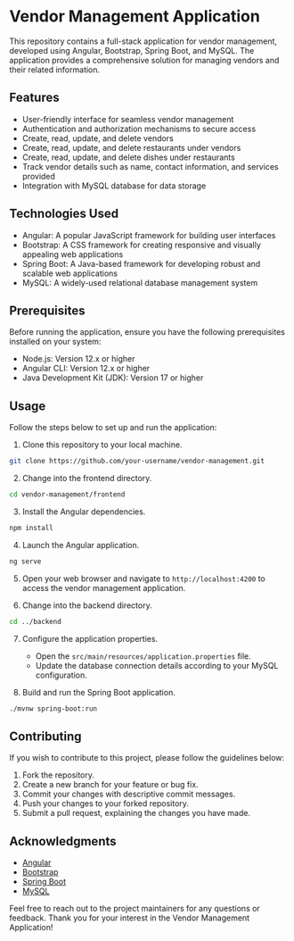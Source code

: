 # Vendor Management Application

This repository contains a full-stack application for vendor management, developed using Angular, Bootstrap, Spring Boot, and MySQL. The application provides a comprehensive solution for managing vendors and their related information.

## Features

- User-friendly interface for seamless vendor management
- Authentication and authorization mechanisms to secure access
- Create, read, update, and delete vendors
- Create, read, update, and delete restaurants under vendors
- Create, read, update, and delete dishes under restaurants
- Track vendor details such as name, contact information, and services provided
- Integration with MySQL database for data storage

## Technologies Used

- Angular: A popular JavaScript framework for building user interfaces
- Bootstrap: A CSS framework for creating responsive and visually appealing web applications
- Spring Boot: A Java-based framework for developing robust and scalable web applications
- MySQL: A widely-used relational database management system

## Prerequisites

Before running the application, ensure you have the following prerequisites installed on your system:

- Node.js: Version 12.x or higher
- Angular CLI: Version 12.x or higher
- Java Development Kit (JDK): Version 17 or higher

## Usage

Follow the steps below to set up and run the application:

1. Clone this repository to your local machine.

```bash
git clone https://github.com/your-username/vendor-management.git
```

2. Change into the frontend directory.

```bash
cd vendor-management/frontend
```

3. Install the Angular dependencies.

```bash
npm install
```

4. Launch the Angular application.

```bash
ng serve
```

5. Open your web browser and navigate to `http://localhost:4200` to access the vendor management application.

6. Change into the backend directory.

```bash
cd ../backend
```

7. Configure the application properties.

   - Open the `src/main/resources/application.properties` file.
   - Update the database connection details according to your MySQL configuration.

8. Build and run the Spring Boot application.

```bash
./mvnw spring-boot:run
```

## Contributing

If you wish to contribute to this project, please follow the guidelines below:

1. Fork the repository.
2. Create a new branch for your feature or bug fix.
3. Commit your changes with descriptive commit messages.
4. Push your changes to your forked repository.
5. Submit a pull request, explaining the changes you have made.

## Acknowledgments

- [Angular](https://angular.io/)
- [Bootstrap](https://getbootstrap.com/)
- [Spring Boot](https://spring.io/projects/spring-boot)
- [MySQL](https://www.mysql.com/)

Feel free to reach out to the project maintainers for any questions or feedback. Thank you for your interest in the Vendor Management Application!
